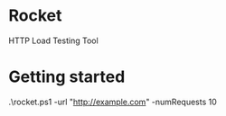 # Rocket
HTTP Load Testing Tool

# Getting started
.\rocket.ps1 -url "http://example.com" -numRequests 10


